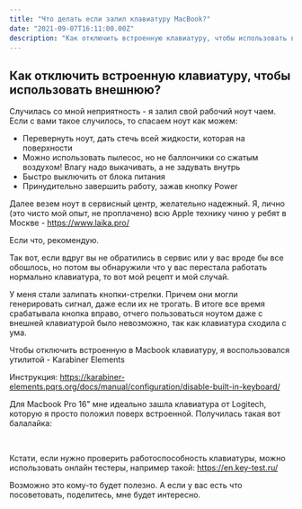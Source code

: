 ```yaml
---
title: "Что делать если залил клавиатуру MacBook?"
date: "2021-09-07T16:11:00.00Z"
description: "Как отключить встроенную клавиатуру, чтобы использовать внешнюю? Случилась со мной неприятность - я залил свой рабочий ноут чаем"
---
```


<h2 id="-">Как отключить встроенную клавиатуру, чтобы использовать внешнюю?</h2><p>Случилась со мной неприятность - я залил свой рабочий ноут чаем. Если с вами такое случилось, то спасаем ноут как можем:</p><ul><li>Перевернуть ноут, дать стечь всей жидкости, которая на поверхности</li><li>Можно использовать пылесос, но не баллончики со сжатым воздухом! Влагу надо выкачивать, а не задувать внутрь</li><li>Быстро выключить от блока питания</li><li>Принудительно завершить работу, зажав кнопку Power</li></ul><p>Далее везем ноут в сервисный центр, желательно надежный. Я, лично (это чисто мой опыт, не проплачено) всю Apple технику чиню у ребят в Москве - <a href="https://www.laika.pro/">https://www.laika.pro/</a></p><p>Если что, рекомендую.</p><p>Так вот, если вдруг вы не обратились в сервис или у вас вроде бы все обошлось, но потом вы обнаружили что у вас перестала работать нормально клавиатура, то вот мой рецепт и мой случай.</p><p>У меня стали залипать кнопки-стрелки. Причем они могли генерировать сигнал, даже если их не трогать. В итоге все время срабатывала кнопка вправо, отчего пользоваться ноутом даже с внешней клавиатурой было невозможно, так как клавиатура сходила с ума.</p><p>Чтобы отключить встроенную в Macbook клавиатуру, я воспользовался утилитой - Karabiner Elements</p><p>Инструкция: <a href="https://karabiner-elements.pqrs.org/docs/manual/configuration/disable-built-in-keyboard/">https://karabiner-elements.pqrs.org/docs/manual/configuration/disable-built-in-keyboard/</a></p><p>Для Macbook Pro 16" мне идеально зашла клавиатура от Logitech, которую я просто положил поверх встроенной. Получилась такая вот балалайка:</p><figure class="kg-card kg-image-card"><img src="https://raw.githubusercontent.com/geekjob/gatsby-starter-blog/main/content/blog/how-to-disable-built-in-macbook-keyboard/img1.jpg" class="kg-image" alt srcset="/content/images/size/w600/2021/09/IMG_5130.jpg 600w, /content/images/size/w1000/2021/09/IMG_5130.jpg 1000w, /content/images/size/w1600/2021/09/IMG_5130.jpg 1600w, /content/images/size/w2400/2021/09/IMG_5130.jpg 2400w" sizes="(min-width: 720px) 720px"></figure><p>Кстати, если нужно проверить работоспособность клавиатуры, можно использовать онлайн тестеры, например такой: <a href="https://en.key-test.ru/">https://en.key-test.ru/</a></p><p>Возможно это кому-то будет полезно. А если у вас есть что посоветовать, поделитесь, мне будет интересно.</p>

